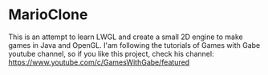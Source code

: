 # MarioClone
This is an attempt to learn LWGL and create a small 2D engine to make games in Java and OpenGL. I'am following the tutorials of Games with Gabe youtube channel, so if you like this project, check his channel:  https://www.youtube.com/c/GamesWithGabe/featured
